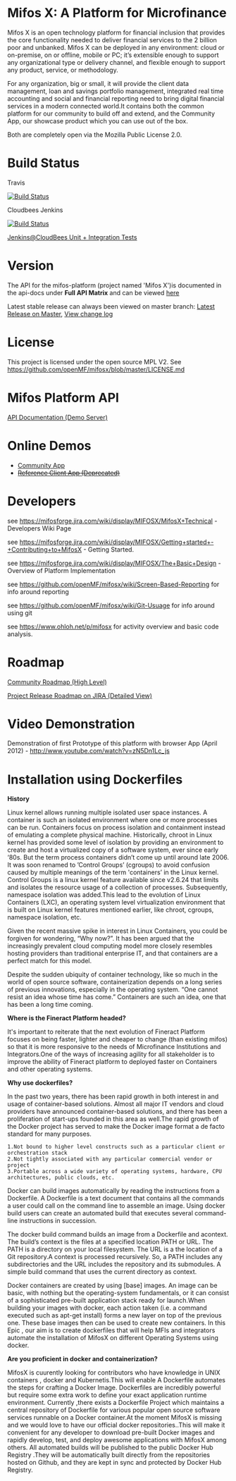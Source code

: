 Mifos X: A Platform for Microfinance
======

Mifos X is an open technology platform for financial inclusion that provides the core functionality needed to deliver financial services to the 2 billion poor and unbanked. Mifos X can be deployed in any environment: cloud or on-premise, on or offline, mobile or PC; it’s extensible enough to support any organizational type or delivery channel, and flexible enough to support any product, service, or methodology. 

For any organization, big or small, it will provide the client data management, loan and savings portfolio management, integrated real time accounting and social and financial reporting need to bring digital financial services in a modern connected world.It contains both the common platform for our community to build off and extend, and the Community App, our showcase product which you can use out of the box. 

Both are completely open via the Mozilla Public License 2.0.


Build Status
============

Travis

[![Build
Status](https://travis-ci.org/openMF/mifosx.png?branch=master)](https://travis-ci.org/openMF/mifosx)

Cloudbees Jenkins

[![Build
Status](https://openmf.ci.cloudbees.com/job/MIFOSX%20INTEGRATION%20TEST/badge/icon)](https://openmf.ci.cloudbees.com/job/MIFOSX%20INTEGRATION%20TEST/)

<a target="_blank" href="https://openmf.ci.cloudbees.com/job/MIFOSX%20INTEGRATION%20TEST/"  title="Jenkins@CloudBees">Jenkins@CloudBees Unit + Integration Tests</a>


Version
==========

The API for the mifos-platform (project named 'Mifos X')is documented in the api-docs under <b>Full API Matrix</b> and can be viewed <a target="_blank" href="https://demo.openmf.org/api-docs/apiLive.htm" title="API Documentation"> here
</a>

Latest stable release can always been viewed on master branch: <a target="_blank" href="https://github.com/openMF/mifosx/tree/master" title="Latest Release">Latest Release on Master</a>, <a target="_blank" href="https://github.com/openMF/mifosx/blob/master/CHANGELOG.md" title="Latest release change log">View change log</a>

License
=============

This project is licensed under the open source MPL V2. See https://github.com/openMF/mifosx/blob/master/LICENSE.md

Mifos Platform API
=====================

<a target="_blank" href="https://demo.openmf.org/api-docs/apiLive.htm" title="mifos platform api">API Documentation (Demo Server)</a>


Online Demos
=============================

* <a target="_blank" href="https://demo.openmf.org" title="Reference Client App">Community App</a>
* ~~<a target="_blank" href="https://demo.openmf.org/old/" title="Community App">Reference Client App (Deprecated)</a>~~

Developers
==========
see https://mifosforge.jira.com/wiki/display/MIFOSX/MifosX+Technical - Developers Wiki Page

see https://mifosforge.jira.com/wiki/display/MIFOSX/Getting+started+-+Contributing+to+MifosX  - Getting Started.

see https://mifosforge.jira.com/wiki/display/MIFOSX/The+Basic+Design - Overview of Platform Implementation

see https://github.com/openMF/mifosx/wiki/Screen-Based-Reporting for info around reporting

see https://github.com/openMF/mifosx/wiki/Git-Usuage for info around using git

see https://www.ohloh.net/p/mifosx for activity overview and basic code analysis.

Roadmap
==============

<a target="_blank" href="http://goo.gl/IXS9Q" title="Community Roadmap (High Level)">Community Roadmap (High Level)</a>

<a target="_blank" href="https://mifosforge.jira.com/browse/MIFOSX#selectedTab=com.atlassian.jira.plugin.system.project%3Aroadmap-panel" 
   title="Project Release Roadmap on JIRA (Detailed View)">Project Release Roadmap on JIRA (Detailed View)</a>

Video Demonstration
===============

Demonstration of first Prototype of this platform with browser App (April 2012) - http://www.youtube.com/watch?v=zN5Dn1Lc_js

Installation using Dockerfiles
==============================

<b> History </b>

Linux kernel allows running multiple isolated user space instances. A container is such an isolated environment where one or more processes can be run. Containers focus on process isolation and containment instead of emulating a complete physical machine. Historically, chroot in Linux kernel has provided some level of isolation by providing an environment to create and host a virtualized copy of a software system, ever since early ‘80s. But the term process containers didn’t come up until around late 2006. It was soon renamed to ’Control Groups’ (cgroups) to avoid confusion caused by multiple meanings of the term 'containers’ in the Linux kernel. Control Groups is a linux kernel feature available since v2.6.24 that limits and isolates the resource usage of a collection of processes. Subsequently, namespace isolation was added.This lead to the evolution of Linux Containers (LXC), an operating system level virtualization environment that is built on Linux kernel features mentioned earlier, like chroot, cgroups, namespace isolation, etc.


Given the recent massive spike in interest in Linux Containers, you could be forgiven for wondering, “Why now?”. It has been argued that the increasingly prevalent cloud computing model more closely resembles hosting providers than traditional enterprise IT, and that containers are a perfect match for this model.

Despite the sudden ubiquity of container technology, like so much in the world of open source software, containerization depends on a long series of previous innovations, especially in the operating system. “One cannot resist an idea whose time has come.” Containers are such an idea, one that has been a long time coming.

<b> Where is the Fineract Platform headed? </b>

It's important to reiterate that the next evolution of Fineract Platform focuses on being faster, lighter and cheaper to change (than existing mifos) so that it is more responsive to the needs of Microfinance Institutions and Integrators.One of the ways of increasing agility for all stakeholder is to improve the ability of Fineract platform to deployed faster on Containers and other operating systems.


<b> Why use dockerfiles? </b>

In the past two years, there has been rapid growth in both interest in and usage of container-based solutions. Almost all major IT vendors and cloud providers have announced container-based solutions, and there has been a proliferation of start-ups founded in this area as well.The rapid growth of the Docker project has served to make the Docker image format a de facto standard for many purposes.


	1.Not bound to higher level constructs such as a particular client or orchestration stack
	2.Not tightly associated with any particular commercial vendor or project
	3.Portable across a wide variety of operating systems, hardware, CPU architectures, public clouds, etc.

Docker can build images automatically by reading the instructions from a Dockerfile. A Dockerfile is a text document that contains all the commands a user could call on the command line to assemble an image. Using docker build users can create an automated build that executes several command-line instructions in succession.

The docker build command builds an image from a Dockerfile and acontext. The build’s context is the files at a specified location PATH or URL. The PATH is a directory on your local filesystem. The URL is a the location of a Git repository.A context is processed recursively. So, a PATH includes any subdirectories and the URL includes the repository and its submodules. A simple build command that uses the current directory as context.

Docker containers are created by using [base] images. An image can be basic, with nothing but the operating-system fundamentals, or it can consist of a sophisticated pre-built application stack ready for launch.When building your images with docker, each action taken (i.e. a command executed such as apt-get install) forms a new layer on top of the previous one. These base images then can be used to create new containers.
In this Epic , our aim is to create dockerfiles that will help MFIs and integrators automate the installation of MifosX on different Operating Systems using docker.

<b> Are you proficient in docker and containerization? </b>

MifosX is cuurently looking for contributors who have knowledge in UNIX containers , docker and Kubernetis.This will enable 
A Dockerfile automates the steps for crafting a Docker Image. Dockerfiles are incredibly powerful but require some extra work to define your exact application runtime environment. Currently ,there exists a Dockerfile Project which maintains a central repository of Dockerfile for various popular open source software services runnable on a Docker container.At the moment MifosX is missing and we would love to have our official docker repositories..This will make it convenient for any developer to download pre-built Docker images and rapidly develop, test, and deploy awesome applications with MifosX among others. All automated builds will be published to the public Docker Hub Registry .They will be automatically built directly from the repositories hosted on Github, and they are kept in sync and protected by Docker Hub Registry.


